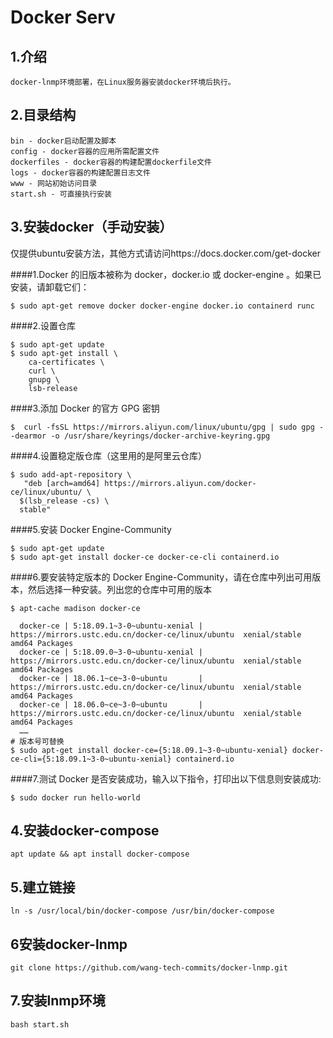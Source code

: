 # Docker Serv

## 1.介绍
```
docker-lnmp环境部署，在Linux服务器安装docker环境后执行。
```

## 2.目录结构
```
bin - docker启动配置及脚本
config - docker容器的应用所需配置文件
dockerfiles - docker容器的构建配置dockerfile文件
logs - docker容器的构建配置日志文件
www - 网站初始访问目录
start.sh - 可直接执行安装
```

## 3.安装docker（手动安装）
仅提供ubuntu安装方法，其他方式请访问https://docs.docker.com/get-docker

####1.Docker 的旧版本被称为 docker，docker.io 或 docker-engine 。如果已安装，请卸载它们：
```shell
$ sudo apt-get remove docker docker-engine docker.io containerd runc
```
####2.设置仓库
```shell
$ sudo apt-get update
$ sudo apt-get install \
    ca-certificates \
    curl \
    gnupg \
    lsb-release
```
####3.添加 Docker 的官方 GPG 密钥
```shell
$  curl -fsSL https://mirrors.aliyun.com/linux/ubuntu/gpg | sudo gpg --dearmor -o /usr/share/keyrings/docker-archive-keyring.gpg

```
####4.设置稳定版仓库（这里用的是阿里云仓库）
```shell
$ sudo add-apt-repository \
   "deb [arch=amd64] https://mirrors.aliyun.com/docker-ce/linux/ubuntu/ \
  $(lsb_release -cs) \
  stable"
```
####5.安装 Docker Engine-Community
```shell
$ sudo apt-get update
$ sudo apt-get install docker-ce docker-ce-cli containerd.io
```
####6.要安装特定版本的 Docker Engine-Community，请在仓库中列出可用版本，然后选择一种安装。列出您的仓库中可用的版本
```shell
$ apt-cache madison docker-ce

  docker-ce | 5:18.09.1~3-0~ubuntu-xenial | https://mirrors.ustc.edu.cn/docker-ce/linux/ubuntu  xenial/stable amd64 Packages
  docker-ce | 5:18.09.0~3-0~ubuntu-xenial | https://mirrors.ustc.edu.cn/docker-ce/linux/ubuntu  xenial/stable amd64 Packages
  docker-ce | 18.06.1~ce~3-0~ubuntu       | https://mirrors.ustc.edu.cn/docker-ce/linux/ubuntu  xenial/stable amd64 Packages
  docker-ce | 18.06.0~ce~3-0~ubuntu       | https://mirrors.ustc.edu.cn/docker-ce/linux/ubuntu  xenial/stable amd64 Packages
  ……
# 版本号可替换
$ sudo apt-get install docker-ce={5:18.09.1~3-0~ubuntu-xenial} docker-ce-cli={5:18.09.1~3-0~ubuntu-xenial} containerd.io
```
####7.测试 Docker 是否安装成功，输入以下指令，打印出以下信息则安装成功:
```shell
$ sudo docker run hello-world
```

## 4.安装docker-compose
```shell
apt update && apt install docker-compose
```

## 5.建立链接
```shell
ln -s /usr/local/bin/docker-compose /usr/bin/docker-compose
```

## 6安装docker-lnmp
```shell
git clone https://github.com/wang-tech-commits/docker-lnmp.git
```

## 7.安装lnmp环境
```shell
bash start.sh
```

